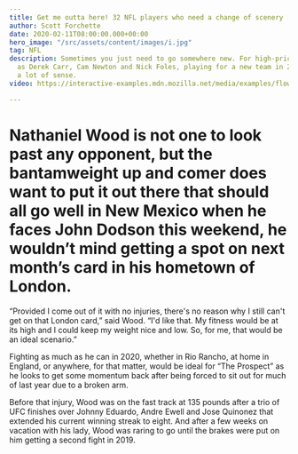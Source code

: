 ```yaml
---
title: Get me outta here! 32 NFL players who need a change of scenery
author: Scott Forchette
date: 2020-02-11T08:00:00.000+00:00
hero_image: "/src/assets/content/images/i.jpg"
tag: NFL
description: Sometimes you just need to go somewhere new. For high-priced QBs such
  as Derek Carr, Cam Newton and Nick Foles, playing for a new team in 2020 could make
  a lot of sense.
video: https://interactive-examples.mdn.mozilla.net/media/examples/flower.mp4

---
```

# Nathaniel Wood is not one to look past any opponent, but the bantamweight up and comer does want to put it out there that should all go well in New Mexico when he faces John Dodson this weekend, he wouldn’t mind getting a spot on next month’s card in his hometown of London.

“Provided I come out of it with no injuries, there's no reason why I still can't get on that London card,” said Wood. “I'd like that. My fitness would be at its high and I could keep my weight nice and low. So, for me, that would be an ideal scenario.”

Fighting as much as he can in 2020, whether in Rio Rancho, at home in England, or anywhere, for that matter, would be ideal for “The Prospect” as he looks to get some momentum back after being forced to sit out for much of last year due to a broken arm.

Before that injury, Wood was on the fast track at 135 pounds after a trio of UFC finishes over Johnny Eduardo, Andre Ewell and Jose Quinonez that extended his current winning streak to eight. And after a few weeks on vacation with his lady, Wood was raring to go until the brakes were put on him getting a second fight in 2019.